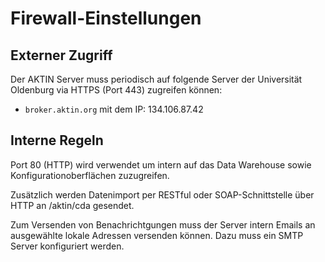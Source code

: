 ﻿Firewall-Einstellungen
======================

<!--  MACRO{toc|section=0|fromDepth=1|toDepth=6} -->

Externer Zugriff
----------------

Der AKTIN Server muss periodisch auf folgende Server
der Universität Oldenburg via HTTPS (Port 443) zugreifen können:

* `broker.aktin.org` mit dem IP: 134.106.87.42

Interne Regeln
--------------

Port 80 (HTTP) wird verwendet um intern auf das Data
Warehouse sowie Konfigurationoberflächen zuzugreifen.

Zusätzlich werden Datenimport per RESTful oder SOAP-Schnittstelle über HTTP
an /aktin/cda gesendet.

Zum Versenden von Benachrichtgungen muss der Server intern Emails an ausgewählte lokale Adressen versenden können. Dazu muss ein SMTP Server konfiguriert werden.

